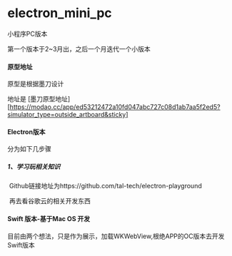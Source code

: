 # electron_mini_pc
小程序PC版本



第一个版本于2~3月出，之后一个月迭代一个小版本



#### 原型地址

原型是根据墨刀设计

地址是 [墨刀原型地址][https://modao.cc/app/ed53212472a10fd047abc727c08d1ab7aa5f2ed5?simulator_type=outside_artboard&sticky]



#### Electron版本

分为如下几步骤

##### 1、学习玩相关知识

​	Github链接地址为https://github.com/tal-tech/electron-playground

​	再去看谷歌云的相关开发东西



#### Swift 版本-基于Mac OS 开发

​	目前由两个想法，只是作为展示，加载WKWebView,根绝APP的OC版本去开发Swift版本

#### 